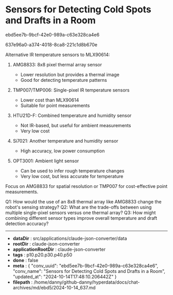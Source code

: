 # Sensors for Detecting Cold Spots and Drafts in a Room

ebd5ee7b-9bcf-42e0-989a-c63e328ca4e6

637e96a0-a374-4018-8ca8-221c1d8b670e

 Alternative IR temperature sensors to MLX90614:

1. AMG8833: 8x8 pixel thermal array sensor
   - Lower resolution but provides a thermal image
   - Good for detecting temperature patterns

2. TMP007/TMP006: Single-pixel IR temperature sensors
   - Lower cost than MLX90614
   - Suitable for point measurements

3. HTU21D-F: Combined temperature and humidity sensor
   - Not IR-based, but useful for ambient measurements
   - Very low cost

4. Si7021: Another temperature and humidity sensor
   - High accuracy, low power consumption

5. OPT3001: Ambient light sensor
   - Can be used to infer rough temperature changes
   - Very low cost, but less accurate for temperature

Focus on AMG8833 for spatial resolution or TMP007 for cost-effective point measurements.

Q1: How would the use of an 8x8 thermal array like AMG8833 change the robot's sensing strategy?
Q2: What are the trade-offs between using multiple single-pixel sensors versus one thermal array?
Q3: How might combining different sensor types improve overall temperature and draft detection accuracy?

---

* **dataDir** : src/applications/claude-json-converter/data
* **rootDir** : claude-json-converter
* **applicationRootDir** : claude-json-converter
* **tags** : p10.p20.p30.p40.p50
* **done** : false
* **meta** : {
  "conv_uuid": "ebd5ee7b-9bcf-42e0-989a-c63e328ca4e6",
  "conv_name": "Sensors for Detecting Cold Spots and Drafts in a Room",
  "updated_at": "2024-10-14T17:48:10.206442Z"
}
* **filepath** : /home/danny/github-danny/hyperdata/docs/chat-archives/md/ebd5/2024-10-14_637.md